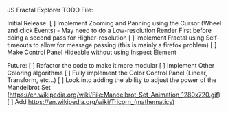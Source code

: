 JS Fractal Explorer TODO File:

Initial Release:
    [ ] Implement Zooming and Panning using the Cursor (Wheel and click Events)
        - May need to do a Low-resolution Render First before doing a second pass for Higher-resolution
    [ ] Implement Fractal using Self-timeouts to allow for message passing (this is mainly a firefox problem)
    [ ] Make Control Panel Hideable without using Inspect Element

Future:
    [ ] Refactor the code to make it more modular
    [ ] Implement Other Coloring algorithms
    [ ] Fully implement the Color Control Panel (Linear, Transform, etc...)
    [ ] Look into adding the ability to adjust the power of the Mandelbrot Set (https://en.wikipedia.org/wiki/File:Mandelbrot_Set_Animation_1280x720.gif)
    [ ] Add https://en.wikipedia.org/wiki/Tricorn_(mathematics)
